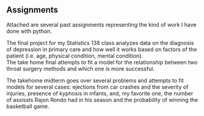 ## Assignments
Attached are several past assignments representing the kind of work I have done with python.    

The final project for my Statistics 138 class analyzes data on the diagnosis of depression in primary care and how well it works based on factors of the patient (i.e. age, physical condition, mental condition).    
The take home final attempts to fit a model for the relationship between two throat surgery methods and which one is more successful. 

The takehome midterm goes over several problems and attempts to fit models for several cases: ejections from car crashes and the severity of injuries, presence of kyphosis in infants, and, my favorite one, the number of assissts Rajon Rondo had in his season and the probability of winning the basketball game.  

